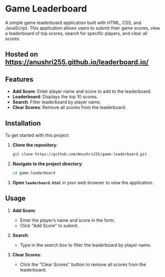 # Game Leaderboard

A simple game leaderboard application built with HTML, CSS, and JavaScript. This application allows users to submit their game scores, view a leaderboard of top scores, search for specific players, and clear all scores.

## Hosted on https://anushri255.github.io/leaderboard.io/

## Features

- **Add Score**: Enter player name and score to add to the leaderboard.
- **Leaderboard**: Displays the top 10 scores.
- **Search**: Filter leaderboard by player name.
- **Clear Scores**: Remove all scores from the leaderboard.

## Installation

To get started with this project:

1. **Clone the repository**:
    ```bash
    git clone https://github.com/Anushri255/game-leaderboard.git
    ```

2. **Navigate to the project directory**:
    ```bash
    cd game-leaderboard
    ```

3. **Open `leaderboard.html`** in your web browser to view the application.

## Usage

1. **Add Score**:
    - Enter the player’s name and score in the form.
    - Click "Add Score" to submit.

2. **Search**:
    - Type in the search box to filter the leaderboard by player name.

3. **Clear Scores**:
    - Click the "Clear Scores" button to remove all scores from the leaderboard.
